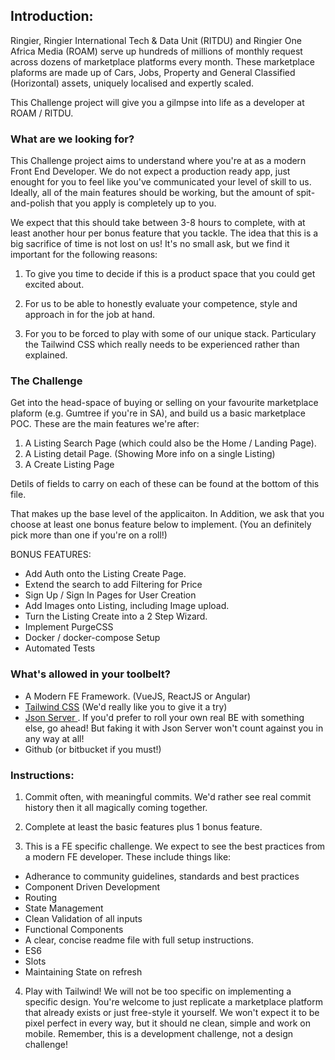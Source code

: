 
## Introduction:

Ringier, Ringier International Tech & Data Unit (RITDU) and Ringier One Africa Media (ROAM) serve up hundreds of millions of monthly request across dozens of marketplace platforms every month. These marketplace plaforms are made up of Cars, Jobs, Property and General Classified (Horizontal) assets, uniquely localised and expertly scaled. 

This Challenge project will give you a gilmpse into life as a developer at ROAM / RITDU. 

### What are we looking for? 


This Challenge project aims to understand where you're at as a modern Front End Developer. We do not expect a  production ready app, just enought for you to feel like you've communicated your level of skill to us. Ideally, all of the main features should be working, but the amount of spit-and-polish that you apply is completely up to you. 

We expect that this should take between 3-8 hours to complete, with at least another hour per bonus feature that you tackle. The idea that this is a big sacrifice of time is not lost on us! It's no small ask, but we find it important for the following reasons:

1. To give you time to decide if this is a product space that you could get excited about. 

2. For us to be able to honestly evaluate your competence, style and approach in for the job at hand. 

3. For you to be forced to play with some of our unique stack. Particulary the Tailwind CSS which really needs to be experienced rather than explained. 

### The Challenge 

Get into the head-space of buying or selling on your favourite marketplace plaform (e.g. Gumtree if you're in SA), and build us a basic marketplace POC. These are the main features we're after: 

1. A Listing Search Page (which could also be the Home / Landing Page). 
2. A Listing detail Page. (Showing More info on a single Listing)
3. A Create Listing Page

Detils of fields to carry on each of these can be found at the bottom of this file. 

That makes up the base level of the applicaiton. In Addition, we ask that you choose at least one bonus feature below to implement.  (You an definitely pick more than one if you're on a roll!)

BONUS FEATURES:
* Add Auth onto the Listing Create Page. 
* Extend the search to add Filtering for Price
* Sign Up / Sign In Pages for User Creation
* Add Images onto Listing, including Image upload.
* Turn the Listing Create into a 2 Step Wizard. 
* Implement PurgeCSS 
* Docker / docker-compose Setup
* Automated Tests

### What's allowed in your toolbelt? 
* A Modern FE Framework. (VueJS, ReactJS or Angular)
* [Tailwind CSS](https://tailwindcss.com/) (We'd really like you to give it a try)
* [Json Server ](https://github.com/typicode/json-server). If you'd prefer to roll your own real BE with something else, go ahead! But faking it with Json Server won't count against you in any way at all!
* Github (or bitbucket if you must!)

### Instructions:
1. Commit often, with meaningful commits. We'd rather see real commit history then it all magically coming together. 

2. Complete at least the basic features plus 1 bonus feature. 

3. This is a FE specific challenge. We expect to see the best practices from a modern FE developer. These include things like:
  * Adherance to community guidelines, standards and best practices
  * Component Driven Development
  * Routing
  * State Management
  * Clean Validation of all inputs
  * Functional Components
  * A clear, concise readme file with full setup instructions. 
  * ES6
  * Slots
  * Maintaining State on refresh
  
4. Play with Tailwind! We will not be too specific on implementing a specific design. You're welcome to just replicate a marketplace platform that already exists or just free-style it yourself. We won't expect it to be pixel perfect in every way, but it should ne clean, simple and work on mobile. Remember, this is a development challenge, not a design challenge! 



